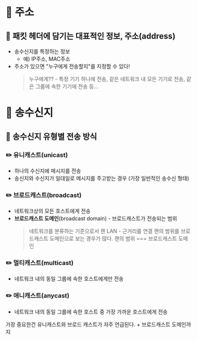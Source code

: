 <h1 id="📌-주소">📌 주소</h1>
<h2 id="🍡-패킷-헤더에-담기는-대표적인-정보-주소address">🍡 패킷 헤더에 담기는 대표적인 정보, 주소(address)</h2>
<ul>
<li>송수신지를 특정하는 정보<ul>
<li>예) IP주소, MAC주소</li>
</ul>
</li>
<li>주소가 있으면 &quot;누구에게 전송할지&quot;를 지정할 수 있다!<blockquote>
<p>누구에게?? - 특정 기기 하나에 전송, 같은 네트워크 내 모든 기기로 전송, 같은 그룹에 속한 기기에 전송 등...</p>
</blockquote>
</li>
</ul>
<h1 id="📌-송수신지">📌 송수신지</h1>
<h2 id="🍡-송수신지-유형별-전송-방식">🍡 송수신지 유형별 전송 방식</h2>
<h3 id="✏️-유니캐스트unicast">✏️ 유니캐스트(unicast)</h3>
<ul>
<li>하나의 수신지에 메시지를 전송</li>
<li>송신지와 수신지가 일대일로 메시지를 주고받는 경우 (가장 일반적인 송수신 형태)</li>
</ul>
<h3 id="✏️-브로드캐스트broadcast">✏️ 브로드캐스트(broadcast)</h3>
<ul>
<li>네트워크상의 모든 호스트에게 전송</li>
<li><strong>브로드캐스트 도메인</strong>(broadcast domain) - 브로드캐스트가 전송되는 범위<blockquote>
<p>네트워크를 분류하는 기준으로서 랜 LAN - 근거리를 연결
랜의 범위를 브로드캐스트 도메인으로 보는 경우가 많다.
랜의 범위 === 브로드캐스트 도메인</p>
</blockquote>
</li>
</ul>
<h3 id="✏️-멀티캐스트multicast">✏️ 멀티캐스트(multicast)</h3>
<ul>
<li>네트워크 내의 동일 그룹에 속한 호스트에게만 전송</li>
</ul>
<h3 id="✏️-애니캐스트anycast">✏️ 애니캐스트(anycast)</h3>
<ul>
<li>네트워크 내의 동일 그룹에 속한 호스트 중 가장 가까운 호스트에게 전송</li>
</ul>
<p>가장 중요한건 유니캐스트와 브로드 캐스트가 자주 언급된다. + 브로드캐스트 도메인까지</p>